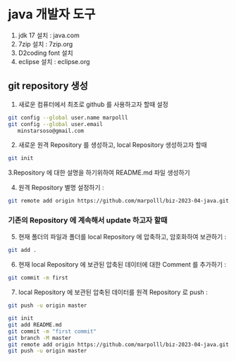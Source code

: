 # java 개발자 도구
1. jdk 17 설치 : java.com
2. 7zip 설치 : 7zip.org
3. D2coding font 설치
4. eclipse 설치 : eclipse.org

## git repository 생성
1. 새로운 컴퓨터에서 최초로 github 를 사용하고자 할때 설정
```bash
git config --global user.name marpolll
git config --global user.email 
   minstarsoso@gmail.com
```

2. 새로운 원격 Repository 를 생성하고, local Repository 생성하고자 할때
```bash
git init
```

3.Repository 에 대한 설명을 하기위하여  README.md 파일 생성하기

4. 원격 Repository 별명 설정하기 : 
```bash
git remote add origin https://github.com/marpolll/biz-2023-04-java.git
```
### 기존의 Repository 에 계속해서 update 하고자 할때

5. 현재 폴더의 파일과 폴더를 local Repository 에 압축하고, 암호화하여 보관하기 : 
```bash
git add .
```

6. 현재 local Repository 에 보관된 압축된 데이터에 대한 Comment 를 추가하기 : 
```bash
git commit -m first
```
7. local Repository 에 보관된 압축된 데이터를 원격 Repository 로 push : 
```bash
git push -u origin master
```

```bash
git init
git add README.md
git commit -m "first commit"
git branch -M master
git remote add origin https://github.com/marpolll/biz-2023-04-java.git
git push -u origin master
```